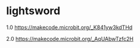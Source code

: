 # lightsword

1.0 https://makecode.microbit.org/_K841yw3kdTHd

2.0 https://makecode.microbit.org/_AqUAbwTzfc2H

